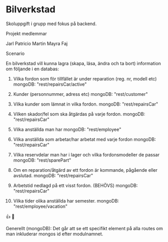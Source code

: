 # Bilverkstad

Skoluppgift i grupp med fokus på backend.

Projekt medlemmar

Jarl
Patricio
Martin 
Mayra
Faj

Scenario

En bilverkstad vill kunna lagra (skapa, läsa, ändra och ta bort) information om följande i
en databas:

1) Vilka fordon som för tillfället är under reparation (reg. nr, modell etc)
mongoDB: "rest/repairsCar/active"

2) Kunder (personnummer, adress etc)
mongoDB: "rest/customer"

3) Vilka kunder som lämnat in vilka fordon.
mongoDB: "rest/repairsCar"

4) Vilken skador/fel som ska åtgärdas på varje fordon.
mongoDB: "rest/repairsCar"

5) Vilka anställda man har
mongoDB: "rest/employee"

6) Vilka anställda som arbetar/har arbetat med varje fordon
mongoDB: "rest/repairsCar"

7) Vilka reservdelar man har i lager och vilka fordonsmodeller de passar
mongoDB: "rest/sparePart"

8) Om en reparation/åtgärd av ett fordon är kommande, pågående eller avslutad.
mongoDB: "rest/repairsCar"

9) Arbetstid nedlagd på ett visst fordon. (BEHÖVS)
mongoDB: "rest/repairsCar"

10) Vilka tider olika anställda har semester.
mongoDB: "rest/employee/vacation"

:+1: :metal: 

Generellt (mongoDB): Det går att se ett specifikt element på alla routes om man inkluderar mongos id efter modulnamnet.